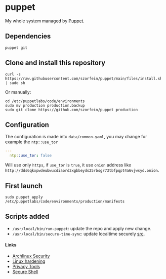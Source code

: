 # puppet
My whole system managed by [Puppet](https://puppet.com/).

## Dependencies

    puppet git

## Clone and install this repository

    curl -s https://raw.githubusercontent.com/szorfein/puppet/main/files/install.sh | sudo sh

Or manually:

    cd /etc/puppetlabs/code/environments
    sudo mv production production.backup
    sudo git clone https://github.com/szorfein/puppet production

## Configuration
The configuration is made into `data/common.yaml`, you may change for example the `ntp::use_tor`

```yaml
---
  ntp::use_tor: false
```

Will use only `https`, if `use_tor` is `true`, it use `onion` address like `http://dds6qkxpwdeubwucdiaord2xgbbeyds25rbsgr73tbfpqpt4a6vjwsyd.onion`.

## First launch

    sudo puppet apply /etc/puppetlabs/code/environments/production/manifests

## Scripts added

+ `/usr/local/bin/run-puppet`: update the repo and apply new change.
+ `/usr/local/bin/secure-time-sync`: update localtime securely [src](https://gitlab.com/madaidan/secure-time-sync/).

#### Links

+ [Archlinux Security](https://wiki.archlinux.org/title/Security)
+ [Linux hardening](https://madaidans-insecurities.github.io/guides/linux-hardening.html)
+ [Privacy Tools](https://www.privacytools.io/)
+ [Secure Shell](https://stribika.github.io/2015/01/04/secure-secure-shell.html)
